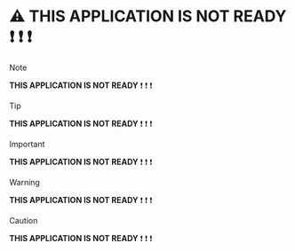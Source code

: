 # :warning: THIS APPLICATION IS NOT READY :exclamation: :exclamation: :exclamation:
> [!NOTE]
> **THIS APPLICATION IS NOT READY** :exclamation: :exclamation: :exclamation:

> [!TIP]
> **THIS APPLICATION IS NOT READY** :exclamation: :exclamation: :exclamation:

> [!IMPORTANT]
> **THIS APPLICATION IS NOT READY** :exclamation: :exclamation: :exclamation:

> [!WARNING]
> **THIS APPLICATION IS NOT READY** :exclamation: :exclamation: :exclamation:

> [!CAUTION]
> **THIS APPLICATION IS NOT READY** :exclamation: :exclamation: :exclamation: